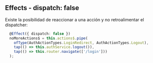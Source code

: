 ## Effects - dispatch: false

Existe la posibilidad de reaccionar a una acción y no retroalimentar el dispatcher:

```ts
  @Effect({ dispatch: false })
  noMoreActions$ = this.actions$.pipe(
    ofType(AuthActionTypes.LoginRedirect, AuthActionTypes.Logout),
    tap(() => this.authService.logout()),
    tap(() => this.router.navigate(['/login']))
  );
```